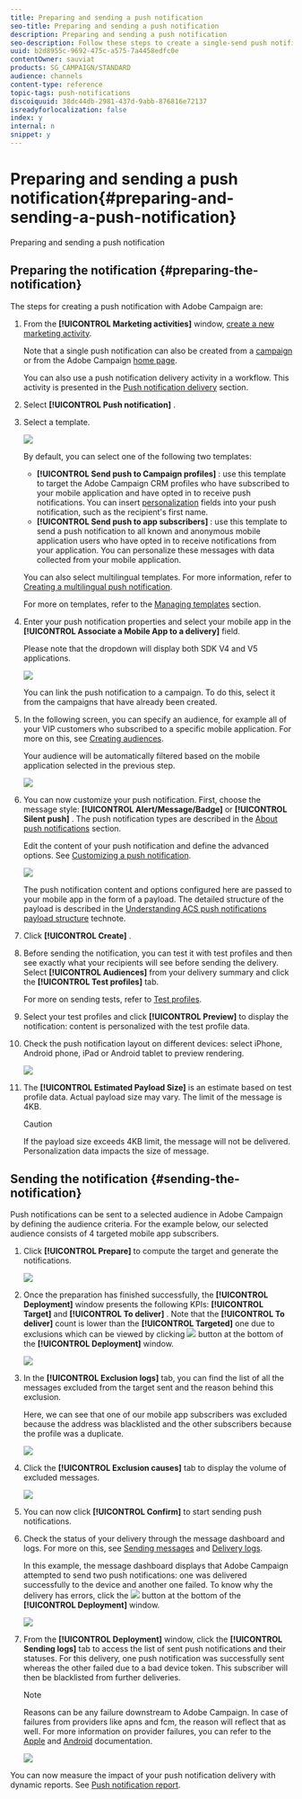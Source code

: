 ```yaml
---
title: Preparing and sending a push notification
seo-title: Preparing and sending a push notification
description: Preparing and sending a push notification
seo-description: Follow these steps to create a single-send push notification in Adobe Campaign.
uuid: b2d8955c-9692-475c-a575-7a4458edfc0e
contentOwner: sauviat
products: SG_CAMPAIGN/STANDARD
audience: channels
content-type: reference
topic-tags: push-notifications
discoiquuid: 38dc44db-2981-437d-9abb-876816e72137
isreadyforlocalization: false
index: y
internal: n
snippet: y
---
```


# Preparing and sending a push notification{#preparing-and-sending-a-push-notification}

Preparing and sending a push notification

## Preparing the notification {#preparing-the-notification}

The steps for creating a push notification with Adobe Campaign are:

1. From the **[!UICONTROL Marketing activities]** window, [create a new marketing activity](../../start/using/marketing-activities.md#creating-a-marketing-activity).

   Note that a single push notification can also be created from a [campaign](../../start/using/marketing-activities.md#creating-a-marketing-activity) or from the Adobe Campaign [home page](../../start/using/interface-description.md#home-page).

   You can also use a push notification delivery activity in a workflow. This activity is presented in the [Push notification delivery](../../automating/using/push-notification-delivery.md) section.

1. Select **[!UICONTROL Push notification]** .
1. Select a template. 

   ![](assets/push_notif_type.png)

   By default, you can select one of the following two templates:

    * **[!UICONTROL Send push to Campaign profiles]** : use this template to target the Adobe Campaign CRM profiles who have subscribed to your mobile application and have opted in to receive push notifications. You can insert [personalization](../../designing/using/inserting-a-personalization-field.md) fields into your push notification, such as the recipient's first name.
    * **[!UICONTROL Send push to app subscribers]** : use this template to send a push notification to all known and anonymous mobile application users who have opted in to receive notifications from your application. You can personalize these messages with data collected from your mobile application.

   You can also select multilingual templates. For more information, refer to [Creating a multilingual push notification](../../channels/using/creating-a-multilingual-push-notification.md).

   For more on templates, refer to the [Managing templates](../../start/using/about-templates.md) section.

1. Enter your push notification properties and select your mobile app in the **[!UICONTROL Associate a Mobile App to a delivery]** field.

   Please note that the dropdown will display both SDK V4 and V5 applications.

   ![](assets/push_notif_properties.png)

   You can link the push notification to a campaign. To do this, select it from the campaigns that have already been created.

1. In the following screen, you can specify an audience, for example all of your VIP customers who subscribed to a specific mobile application. For more on this, see [Creating audiences](../../audiences/using/creating-audiences.md).

   Your audience will be automatically filtered based on the mobile application selected in the previous step.

   ![](assets/push_notif_audience.png)

1. You can now customize your push notification. First, choose the message style: **[!UICONTROL Alert/Message/Badge]** or **[!UICONTROL Silent push]** . The push notification types are described in the [About push notifications](../../channels/using/about-push-notifications.md) section.

   Edit the content of your push notification and define the advanced options. See [Customizing a push notification](../../channels/using/customizing-a-push-notification.md).

   ![](assets/push_notif_content.png)

   The push notification content and options configured here are passed to your mobile app in the form of a payload. The detailed structure of the payload is described in the [Understanding ACS push notifications payload structure](https://helpx.adobe.com/campaign/kb/understanding-campaign-standard-push-notifications-payload-struc.html) technote. 

1. Click **[!UICONTROL Create]** . 
1. Before sending the notification, you can test it with test profiles and then see exactly what your recipients will see before sending the delivery. Select **[!UICONTROL Audiences]** from your delivery summary and click the **[!UICONTROL Test profiles]** tab.

   For more on sending tests, refer to [Test profiles](../../sending/using/managing-test-profiles-and-sending-proofs.md).

1. Select your test profiles and click **[!UICONTROL Preview]** to display the notification: content is personalized with the test profile data.
1. Check the push notification layout on different devices: select iPhone, Android phone, iPad or Android tablet to preview rendering.

   ![](assets/push_notif_preview.png)

1. The **[!UICONTROL Estimated Payload Size]** is an estimate based on test profile data. Actual payload size may vary. The limit of the message is 4KB.

   >[!CAUTION]
   >
   >If the payload size exceeds 4KB limit, the message will not be delivered. Personalization data impacts the size of message.


## Sending the notification {#sending-the-notification}

Push notifications can be sent to a selected audience in Adobe Campaign by defining the audience criteria. For the example below, our selected audience consists of 4 targeted mobile app subscribers.

1. Click **[!UICONTROL Prepare]** to compute the target and generate the notifications.

   ![](assets/push_send_1.png)

1. Once the preparation has finished successfully, the **[!UICONTROL Deployment]** window presents the following KPIs: **[!UICONTROL Target]** and **[!UICONTROL To deliver]** . Note that the **[!UICONTROL To deliver]** count is lower than the **[!UICONTROL Targeted]** one due to exclusions which can be viewed by clicking  ![](assets/lp_link_properties.png) button at the bottom of the **[!UICONTROL Deployment]** window. 

   ![](assets/push_send_2.png)

1. In the **[!UICONTROL Exclusion logs]** tab, you can find the list of all the messages excluded from the target sent and the reason behind this exclusion.

   Here, we can see that one of our mobile app subscribers was excluded because the address was blacklisted and the other subscribers because the profile was a duplicate.

   ![](assets/push_send_5.png)

1. Click the **[!UICONTROL Exclusion causes]** tab to display the volume of excluded messages.

   ![](assets/push_send_7.png)

1. You can now click **[!UICONTROL Confirm]** to start sending push notifications.
1. Check the status of your delivery through the message dashboard and logs. For more on this, see [Sending messages](../../sending/using/confirming-the-send.md) and [Delivery logs](../../sending/using/monitoring-a-delivery.md#delivery-logs).

   In this example, the message dashboard displays that Adobe Campaign attempted to send two push notifications: one was delivered successfully to the device and another one failed. To know why the delivery has errors, click the  ![](assets/lp_link_properties.png) button at the bottom of the **[!UICONTROL Deployment]** window.

   ![](assets/push_send_4.png)

1. From the **[!UICONTROL Deployment]** window, click the **[!UICONTROL Sending logs]** tab to access the list of sent push notifications and their statuses. For this delivery, one push notification was successfully sent whereas the other failed due to a bad device token. This subscriber will then be blacklisted from further deliveries.

   >[!NOTE]
   >
   >Reasons can be any failure downstream to Adobe Campaign. In case of failures from providers like apns and fcm, the reason will reflect that as well. For more information on provider failures, you can refer to the [Apple](https://developer.apple.com/library/content/documentation/NetworkingInternet/Conceptual/RemoteNotificationsPG/CommunicatingwithAPNs.html) and [Android](https://firebase.google.com/docs/cloud-messaging/http-server-ref  ) documentation.

   ![](assets/push_send_6.png)

You can now measure the impact of your push notification delivery with dynamic reports. See [Push notification report](../../reporting/using/push-notification-report.md).
